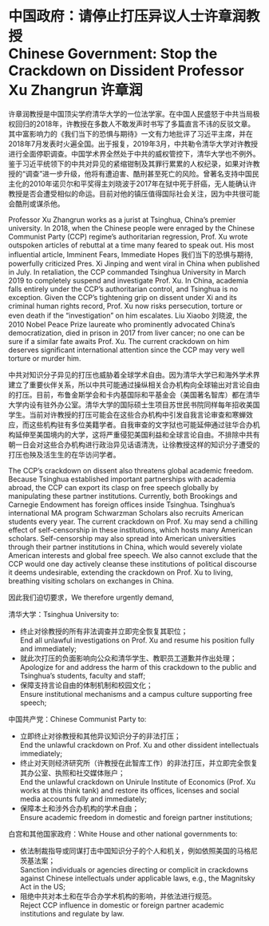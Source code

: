 # 中国政府：请停止打压异议人士许章润教授<br>Chinese Government: Stop the Crackdown on Dissident Professor Xu Zhangrun 许章润

许章润教授是中国顶尖学府清华大学的一位法学家。在中国人民盛怒于中共当局极权回归的2018年，许教授在多数人不敢发声时书写了多篇直言不讳的反驳文章。其中富影响力的《我们当下的恐惧与期待》一文有力地批评了习近平主席，并在2018年7月发表时火遍全国。出于报复，2019年3月，中共勒令清华大学对许教授进行全面停职调查。中国学术界全然处于中共的威权管控下，清华大学也不例外。鉴于习近平统领下的中共对异见的紧缩钳制及其罪行累累的人权纪录，如果对许教授的“调查”进一步升级，他将有遭迫害、酷刑甚至死亡的风险。曾著名支持中国民主化的2010年诺贝尔和平奖得主刘晓波于2017年在狱中死于肝癌，无人能确认许教授是否会遭受相似的命运。目前对他的镇压值得国际社会关注，因为中共很可能会酷刑或谋杀他。

Professor Xu Zhangrun works as a jurist at Tsinghua, China’s premier university. In 2018, when the Chinese people were enraged by the Chinese Communist Party (CCP) regime’s authoritarian regression, Prof. Xu wrote outspoken articles of rebuttal at a time many feared to speak out. His most influential article, Imminent Fears, Immediate Hopes 我们当下的恐惧与期待, powerfully criticized Pres. Xi Jinping and went viral in China when published in July. In retaliation, the CCP commanded Tsinghua University in March 2019 to completely suspend and investigate Prof. Xu. In China, academia falls entirely under the CCP’s authoritarian control, and Tsinghua is no exception. Given the CCP’s tightening grip on dissent under Xi and its criminal human rights record, Prof. Xu now risks persecution, torture or even death if the “investigation” on him escalates. Liu Xiaobo 刘晓波, the 2010 Nobel Peace Prize laureate who prominently advocated China’s democratization, died in prison in 2017 from liver cancer; no one can be sure if a similar fate awaits Prof. Xu. The current crackdown on him deserves significant international attention since the CCP may very well torture or murder him.

中共对知识分子异见的打压也威胁着全球学术自由。因为清华大学已和海外学术界建立了重要伙伴关系，所以中共可能通过操纵相关合办机构向全球输出对言论自由的打压。目前，布鲁金斯学会和卡内基国际和平基金会（美国著名智库）都在清华大学内设有驻外办公室。清华大学的国际硕士生项目苏世民书院同样每年招收美国学生。当前对许教授的打压可能会在这些合办机构中引发自我言论审查和寒蝉效应，而这些机构驻有多位美籍学者。自我审查的文字狱也可能延伸通过驻华合办机构延伸至美国境内的大学，这将严重侵犯美国利益和全球言论自由。不排除中共有朝一日会对这些合办机构进行政治异见话语清洗，让徐教授这样的知识分子遭受的打压也殃及活生生的在华访问学者。

The CCP’s crackdown on dissent also threatens global academic freedom. Because Tsinghua established important partnerships with academia abroad, the CCP can export its clasp on free speech globally by manipulating these partner institutions. Currently, both Brookings and Carnegie Endowment has foreign offices inside Tsinghua. Tsinghua’s international MA program Schwarzman Scholars also recruits American students every year. The current crackdown on Prof. Xu may send a chilling effect of self-censorship in these institutions, which hosts many American scholars. Self-censorship may also spread into American universities through their partner institutions in China, which would severely violate American interests and global free speech. We also cannot exclude that the CCP would one day actively cleanse these institutions of political discourse it deems undesirable, extending the crackdown on Prof. Xu to living, breathing visiting scholars on exchanges in China.

因此我们迫切要求，We therefore urgently demand,

清华大学：Tsinghua University to:

- 终止对徐教授的所有非法调查并立即完全恢复其职位；<br>End all unlawful investigations on Prof. Xu and resume his position fully and immediately;
- 就此次打压的负面影响向公众和清华学生、教职员工道歉并作出处理；<br>Apologize for and address the harm of this crackdown to the public and Tsinghua’s students, faculty and staff;
- 保障支持言论自由的体制机制和校园文化；<br>Ensure institutional mechanisms and a campus culture supporting free speech;

中国共产党：Chinese Communist Party to:

- 立即终止对徐教授和其他异议知识分子的非法打压；<br>End the unlawful crackdown on Prof. Xu and other dissident intellectuals immediately;
- 终止对天则经济研究所（许教授在此智库工作）的非法打压，并立即完全恢复其办公室、执照和社交媒体账户；<br>End the unlawful crackdown on Unirule Institute of Economics (Prof. Xu works at this think tank) and restore its offices, licenses and social media accounts fully and immediately;
- 保障本土和涉外合办机构的学术自由；<br>Ensure academic freedom in domestic and foreign partner institutions;

白宫和其他国家政府：White House and other national governments to:

- 依法制裁指导或同谋打击中国知识分子的个人和机关，例如依照美国的马格尼茨基法案；<br>Sanction individuals or agencies directing or complicit in crackdowns against Chinese intellectuals under applicable laws, e.g., the Magnitsky Act in the US;
- 阻绝中共对本土和在华合办学术机构的影响，并依法进行规范。<br>Reject CCP influence in domestic or foreign partner academic institutions and regulate by law.
